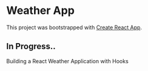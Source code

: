 # Weather App

This project was bootstrapped with [Create React App](https://github.com/facebook/create-react-app).

## In Progress..

Building a React Weather Application with Hooks

